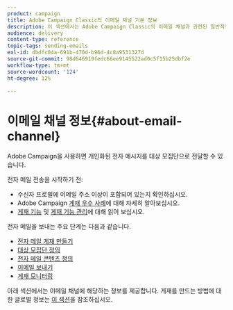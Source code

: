 ```yaml
---
product: campaign
title: Adobe Campaign Classic의 이메일 채널 기본 정보
description: 이 섹션에서는 Adobe Campaign Classic의 이메일 채널과 관련된 일반적인 정보를 제공합니다.
audience: delivery
content-type: reference
topic-tags: sending-emails
exl-id: dbdfc04a-691b-470d-b96d-4c8a9531327d
source-git-commit: 98d646919fedc66ee9145522ad0c5f15b25dbf2e
workflow-type: tm+mt
source-wordcount: '124'
ht-degree: 12%

---
```


# 이메일 채널 정보{#about-email-channel}

Adobe Campaign을 사용하면 개인화된 전자 메시지를 대상 모집단으로 전달할 수 있습니다.

전자 메일 전송을 시작하기 전:

* 수신자 프로필에 이메일 주소 이상이 포함되어 있는지 확인하십시오.
* Adobe Campaign [게재 우수 사례](../../delivery/using/delivery-best-practices.md)에 대해 자세히 알아보십시오.
* [게재 기능](../../delivery/using/about-deliverability.md) 및 [게재 기능 관리](https://helpx.adobe.com/campaign/kb/acc-deliverability.html)에 대해 읽어 보십시오.

전자 메일을 보내는 주요 단계는 다음과 같습니다.

* [전자 메일 게재 만들기](../../delivery/using/creating-an-email-delivery.md)
* [대상 모집단 정의](../../delivery/using/steps-defining-the-target-population.md)
* [전자 메일 콘텐츠 정의](../../delivery/using/defining-the-email-content.md)
* [이메일 보내기](../../delivery/using/sending-messages.md)
* [게재 모니터링](../../delivery/using/about-delivery-monitoring.md)

아래 섹션에서는 이메일 채널에 해당하는 정보를 제공합니다. 게재를 만드는 방법에 대한 글로벌 정보는 [이 섹션](../../delivery/using/steps-about-delivery-creation-steps.md)을 참조하십시오.
